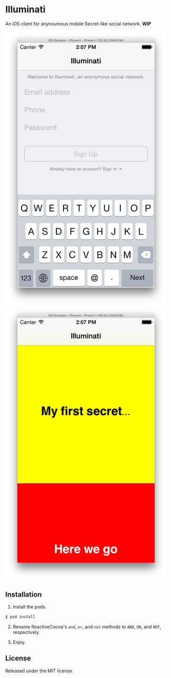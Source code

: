 # Illuminati

An iOS client for anynoumous mobile Secret-like social network. **WIP**

![](Screen-Login.png)
![](Screen-Feed.png)

## Installation

1. Install the pods.

  ```bash
  $ pod install
  ```

2. Rename ReactiveCocoa's `and`, `or`, and `not` methods to `AND`, `OR`, and
`NOT`, respectively.

3. Enjoy.

## License

Released under the MIT license.
